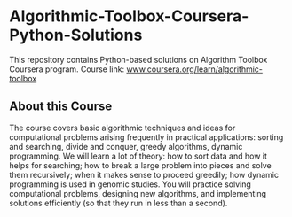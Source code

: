 # Algorithmic-Toolbox-Coursera-Python-Solutions
This repository contains Python-based solutions on Algorithm Toolbox Coursera program.  Course link: www.coursera.org/learn/algorithmic-toolbox



## About this Course
The course covers basic algorithmic techniques and ideas for computational problems arising frequently in practical applications: sorting and searching, divide and conquer, greedy algorithms, dynamic programming. We will learn a lot of theory: how to sort data and how it helps for searching; how to break a large problem into pieces and solve them recursively; when it makes sense to proceed greedily; how dynamic programming is used in genomic studies. You will practice solving computational problems, designing new algorithms, and implementing solutions efficiently (so that they run in less than a second).


